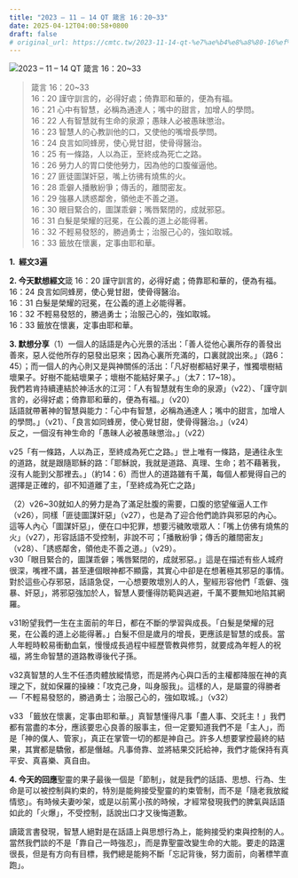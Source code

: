 ```yaml
---
title: "2023 – 11 – 14 QT 箴言 16：20~33"
date: 2025-04-12T04:00:58+0800
draft: false
# original_url: https://cmtc.tw/2023-11-14-qt-%e7%ae%b4%e8%a8%80-16%ef%bc%9a2033
---
```


![2023 – 11 – 14 QT  箴言 16：20~33](/images/qt.jpg  "2023 – 11 – 14 QT  箴言 16：20~33")

> 箴言 16：20~33  
> 16：20 謹守訓言的，必得好處；倚靠耶和華的，便為有福。  
> 16：21 心中有智慧，必稱為通達人；嘴中的甜言，加增人的學問。  
> 16：22 人有智慧就有生命的泉源；愚昧人必被愚昧懲治。  
> 16：23 智慧人的心教訓他的口，又使他的嘴增長學問。  
> 16：24 良言如同蜂房，使心覺甘甜，使骨得醫治。  
> 16：25 有一條路，人以為正，至終成為死亡之路。  
> 16：26 勞力人的胃口使他勞力，因為他的口腹催逼他。  
> 16：27 匪徒圖謀奸惡，嘴上彷彿有燒焦的火。  
> 16：28 乖僻人播散紛爭；傳舌的，離間密友。  
> 16：29 強暴人誘惑鄰舍，領他走不善之道。  
> 16：30 眼目緊合的，圖謀乖僻；嘴唇緊閉的，成就邪惡。  
> 16：31 白髮是榮耀的冠冕，在公義的道上必能得著。  
> 16：32 不輕易發怒的，勝過勇士；治服己心的，強如取城。  
> 16：33 籤放在懷裏，定事由耶和華。

**1.  經文3遍**

**2. 今天默想經文**箴 16：20 謹守訓言的，必得好處；倚靠耶和華的，便為有福。  
16：24 良言如同蜂房，使心覺甘甜，使骨得醫治。  
16：31 白髮是榮耀的冠冕，在公義的道上必能得著。  
16：32 不輕易發怒的，勝過勇士；治服己心的，強如取城。  
16：33 籤放在懷裏，定事由耶和華。

**3. 默想分享**（1）一個人的話語是內心光景的活出：「善人從他心裏所存的善發出善來，惡人從他所存的惡發出惡來；因為心裏所充滿的，口裏就說出來。」（路6：45）；而一個人的內心則又是與神關係的活出：「凡好樹都結好果子，惟獨壞樹結壞果子。好樹不能結壞果子；壞樹不能結好果子。」（太7：17~18）。  
我們若肯持續連結於神活水的江河：「人有智慧就有生命的泉源」（v22）、「謹守訓言的，必得好處；倚靠耶和華的，便為有福。」（v20）  
話語就帶著神的智慧與能力：「心中有智慧，必稱為通達人；嘴中的甜言，加增人的學問。」（v21）、「良言如同蜂房，使心覺甘甜，使骨得醫治。」（v24）  
反之，一個沒有神生命的「愚昧人必被愚昧懲治。」（v22）

v25「有一條路，人以為正，至終成為死亡之路。」世上唯有一條路，是通往永生的道路，就是跟隨耶穌的路：「耶穌說，我就是道路、真理、生命；若不藉著我，沒有人能到父那裡去。」（約14：6）而世人的道路雖有千萬，每個人都覺得自己的選擇是正確的，卻不知道離了主，「至終成為死亡之路」

（2）v26~30就如人的勞力是為了滿足肚腹的需要，口腹的慾望催逼人工作（v26），同樣「匪徒圖謀奸惡」（v27），也是為了迎合他們詭詐與邪惡的內心。這等人內心「圖謀奸惡」，便在口中犯罪，想要污穢敗壞眾人：「嘴上仿佛有燒焦的火」（v27），形容話語不受控制，非說不可；「播散紛爭；傳舌的離間密友」（v28）、「誘惑鄰舍，領他走不善之道。」（v29）。  
v30「眼目緊合的，圖謀乖僻；嘴唇緊閉的，成就邪惡。」這是在描述有些人城府很深，嘴裡不講，甚至連個眼神都不顯露，其實心中卻是在想著極其邪惡的事情。  
對於這些心存邪惡，話語急促，一心想要敗壞別人的人，聖經形容他們「乖僻、強暴、奸惡」，將邪惡強加於人，智慧人要懂得防範與逃避，千萬不要無知地陷其網羅。

v31盼望我們一生在主面前的年日，都在不斷的學習與成長。「白髮是榮耀的冠冕，在公義的道上必能得著。」白髮不但是歲月的增長，更應該是智慧的成長。當人年輕時較易衝動血氣，慢慢成長過程中經歷管教與修剪，就要成為年輕人的祝福，將生命智慧的道路教導後代子孫。

v32真智慧的人生不任憑肉體放縱情慾，而是將內心與口舌的主權都降服在神的真理之下，就如保羅的操練：「攻克己身，叫身服我」。這樣的人，是屬靈的得勝者 —「不輕易發怒的，勝過勇士；治服己心的，強如取城。」（v32）

v33 「籤放在懷裏，定事由耶和華。」真智慧懂得凡事「盡人事、交託主！」我們都有當盡的本分，應該要忠心良善的服事主，但一定要知道我們不是「主人」，而是「神的僕人、管家」，真正在掌管一切的都是神自己。許多人想要掌控最終的結果，其實都是驕傲，都是僭越。凡事倚靠、並將結果交託給神，我們才能保持有真平安、真喜樂、真自由。

**4. 今天的回應**聖靈的果子最後一個是「節制」，就是我們的話語、思想、行為、生命是可以被控制與約束的，特別是能夠接受聖靈的約束管制，而不是「隨老我放縱情慾」。有時候夫妻吵架，或是以前罵小孩的時候，才經常發現我們的脾氣與話語如此的「火爆」，不受控制，話說出口才又後悔道歉。

讀箴言書發現，智慧人絕對是在話語上與思想行為上，能夠接受約束與控制的人。當然我們談的不是「靠自己一時強忍」，而是靠聖靈改變生命的大能。要走的路還很長，但是有方向有目標，我們總是能夠不斷「忘記背後，努力面前，向著標竿直跑」。
